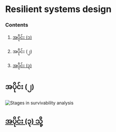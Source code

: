 # Resilient systems design
   ### Contents
1.  [အပိုင်း (၁)](https://github.com/KoMoeArkarOhm/software_engineering/blob/master/PART%202%20-%20System%20Dependability%20and%20Security/Chapter_14_Resilience_engineering/Resilient_systems_design_part_1.md)

2.  အပိုင်း (၂)

3.  [အပိုင်း (၃)](https://github.com/KoMoeArkarOhm/software_engineering/blob/master/PART%202%20-%20System%20Dependability%20and%20Security/Chapter_14_Resilience_engineering/Resilient_systems_design_part_3.md)
## အပိုင်း (၂)
![Stages in survivability analysis](https://github.com/KoMoeArkarOhm/image_resources_to_use_in_my_repositories/blob/master/figure_14_8.PNG)
  ## [အပိုင်း (၃) သို့](https://github.com/KoMoeArkarOhm/software_engineering/blob/master/PART%202%20-%20System%20Dependability%20and%20Security/Chapter_14_Resilience_engineering/Resilient_systems_design_part_3.md)
